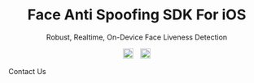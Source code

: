 <h1 align="center">Face Anti Spoofing SDK For iOS</h1>
<p align="center">Robust, Realtime, On-Device Face Liveness Detection</p>

<p align="center">
<a href="https://twitter.com/intent/tweet?text=Robust,%20Realtime,%20On-Device%20Face%20Liveness%20Detection%20SDK%0D%0D&url=https://github.com/FaceOnLive/Face-Anti-Spoofing-SDK-iOS%0D%0D&hashtags=facerecognition,livenessdetection,iOS,developers"><img src="http://randojs.com/images/tweetShield.svg" alt="Tweet" height="20"/></a>&emsp;<a href="https://t.me/faceonlive"><img src="https://badgen.net/badge/icon/telegram?icon=telegram&label" alt="Telegram" height="20"/></a>
</p>


Contact Us
